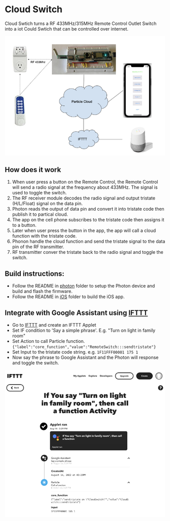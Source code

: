 # Cloud Switch

Cloud Swtich turns a RF 433MHz/315MHz Remote Control Outlet Switch into a iot Could Swtich that can be
controlled over internet.

![Cloud Switch Diagram](docs/Cloud_Switch.png)

## How does it work

1. When user press a button on the Remote Control, the Remote Control will send a radio signal
at the frequency about 433MHz. The signal is used to toggle the switch.
2. The RF receiver module decodes the radio signal and output tristate (H/L/Float) signal on the data pin.
3. Photon reads the output of data pin and convert it into tristate code then publish it to partical cloud.
4. The app on the cell phone subscribes to the tristate code then assigns it to a button.
5. Later when user press the button in the app, the app will call a cloud function with the tristate code.
6. Phonon handle the cloud function and send the tristate signal to the data pin of the RF transmitter.
7. RF transmitter conver the tristate back to the radio signal and toggle the switch.

## Build instructions:
- Follow the README in [photon](./photon/) folder to setup the Photon device and build and flash the firmware.
- Follow the README in [iOS](./iOS/) folder to build the iOS app.

## Integrate with Google Assistant using [IFTTT](https://ifttt.com/)

* Go to [IFTTT](https://ifttt.com/) and create an IFTTT Applet
* Set IF condition to 'Say a simple phrase'. E.g. "Turn on light in family room"
* Set Action to call Particle function. `{"label":"core_function","value":"RemoteSwitch:::sendtristate"}`
* Set Input to the tristate code string. e.g. `1F11FFF00001 175 1`
* Now say the phrase to Google Assistant and the Photon will response and toggle the switch.

![IFTTT Applet](docs/IFTTT_Google_Assistant_Integration.png)

